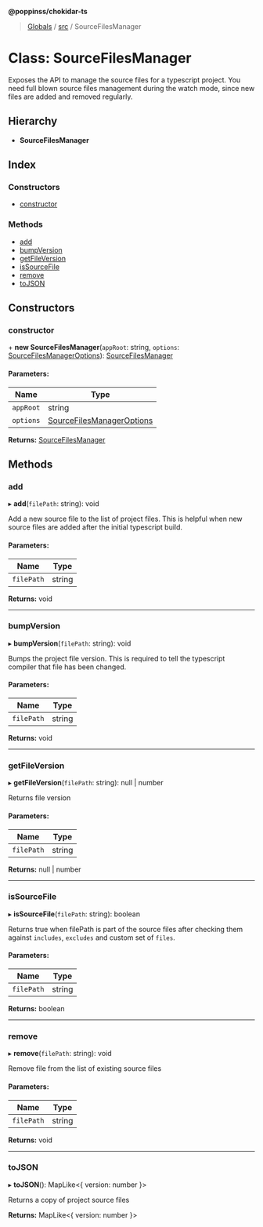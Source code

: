 **@poppinss/chokidar-ts**

> [Globals](../README.md) / [src](../modules/src.md) / SourceFilesManager

# Class: SourceFilesManager

Exposes the API to manage the source files for a typescript project. You need
full blown source files management during the watch mode, since new files
are added and removed regularly.

## Hierarchy

* **SourceFilesManager**

## Index

### Constructors

* [constructor](src.sourcefilesmanager.md#constructor)

### Methods

* [add](src.sourcefilesmanager.md#add)
* [bumpVersion](src.sourcefilesmanager.md#bumpversion)
* [getFileVersion](src.sourcefilesmanager.md#getfileversion)
* [isSourceFile](src.sourcefilesmanager.md#issourcefile)
* [remove](src.sourcefilesmanager.md#remove)
* [toJSON](src.sourcefilesmanager.md#tojson)

## Constructors

### constructor

\+ **new SourceFilesManager**(`appRoot`: string, `options`: [SourceFilesManagerOptions](../modules/src.md#sourcefilesmanageroptions)): [SourceFilesManager](src.sourcefilesmanager.md)

#### Parameters:

Name | Type |
------ | ------ |
`appRoot` | string |
`options` | [SourceFilesManagerOptions](../modules/src.md#sourcefilesmanageroptions) |

**Returns:** [SourceFilesManager](src.sourcefilesmanager.md)

## Methods

### add

▸ **add**(`filePath`: string): void

Add a new source file to the list of project files. This is helpful
when new source files are added after the initial typescript
build.

#### Parameters:

Name | Type |
------ | ------ |
`filePath` | string |

**Returns:** void

___

### bumpVersion

▸ **bumpVersion**(`filePath`: string): void

Bumps the project file version. This is required to tell the
typescript compiler that file has been changed.

#### Parameters:

Name | Type |
------ | ------ |
`filePath` | string |

**Returns:** void

___

### getFileVersion

▸ **getFileVersion**(`filePath`: string): null \| number

Returns file version

#### Parameters:

Name | Type |
------ | ------ |
`filePath` | string |

**Returns:** null \| number

___

### isSourceFile

▸ **isSourceFile**(`filePath`: string): boolean

Returns true when filePath is part of the source files after checking
them against `includes`, `excludes` and custom set of `files`.

#### Parameters:

Name | Type |
------ | ------ |
`filePath` | string |

**Returns:** boolean

___

### remove

▸ **remove**(`filePath`: string): void

Remove file from the list of existing source files

#### Parameters:

Name | Type |
------ | ------ |
`filePath` | string |

**Returns:** void

___

### toJSON

▸ **toJSON**(): MapLike\<{ version: number  }>

Returns a copy of project source files

**Returns:** MapLike\<{ version: number  }>
